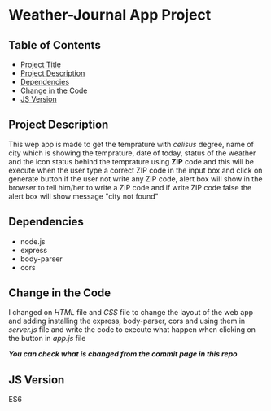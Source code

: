 # Weather-Journal App Project

## Table of Contents

* [Project Title](#weather-journal-app-project)
* [Project Description](#project-description)
* [Dependencies](#dependencies)
* [Change in the Code](#change-in-the-code)
* [JS Version](#js-version)

## Project Description

This wep app is made to get the temprature with *celisus* degree, name of city which is showing the temprature, date of today, status of the weather and  the icon status behind the temprature using **ZIP** code and this will be execute when the user type a correct ZIP code in the input box and click on generate button
if the user not write any ZIP code, alert box will show in the browser to tell him/her to write a ZIP code and if write ZIP code false the alert box will show message "city not found"

## Dependencies

- node.js
- express
- body-parser
- cors

## Change in the Code

I changed on *HTML* file and *CSS* file to change the layout of the web app and adding installing the express, body-parser, cors and using them in *server.js* file and write the code to execute what happen when clicking on the button in *app.js* file

***You can check what is changed from the commit page in this repo***

## JS Version

ES6